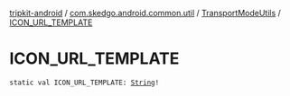 [tripkit-android](../../index.md) / [com.skedgo.android.common.util](../index.md) / [TransportModeUtils](index.md) / [ICON_URL_TEMPLATE](./-i-c-o-n_-u-r-l_-t-e-m-p-l-a-t-e.md)

# ICON_URL_TEMPLATE

`static val ICON_URL_TEMPLATE: `[`String`](https://kotlinlang.org/api/latest/jvm/stdlib/kotlin/-string/index.html)`!`